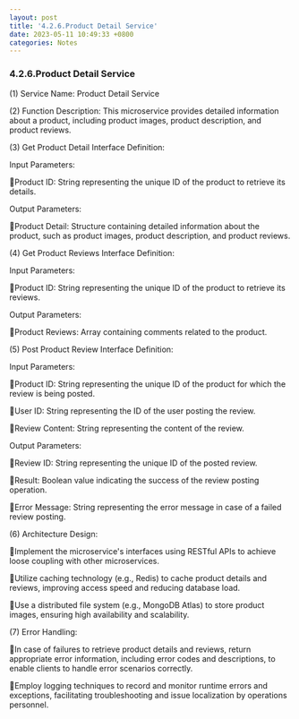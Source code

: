 ```yaml
---
layout: post
title: '4.2.6.Product Detail Service'
date: 2023-05-11 10:49:33 +0800
categories: Notes
---
```


### 4.2.6.Product Detail Service

(1) Service Name: Product Detail Service

(2) Function Description: This microservice provides detailed information about a product, including product images, product description, and product reviews.

(3) Get Product Detail Interface Definition:

Input Parameters:

Product ID: String representing the unique ID of the product to retrieve its details.

Output Parameters:

Product Detail: Structure containing detailed information about the product, such as product images, product description, and product reviews.

(4) Get Product Reviews Interface Definition:

Input Parameters:

Product ID: String representing the unique ID of the product to retrieve its reviews.

Output Parameters:

Product Reviews: Array containing comments related to the product.

(5) Post Product Review Interface Definition:

Input Parameters:

Product ID: String representing the unique ID of the product for which the review is being posted.

User ID: String representing the ID of the user posting the review.

Review Content: String representing the content of the review.

Output Parameters:

Review ID: String representing the unique ID of the posted review.

Result: Boolean value indicating the success of the review posting operation.

Error Message: String representing the error message in case of a failed review posting.

(6) Architecture Design:

Implement the microservice's interfaces using RESTful APIs to achieve loose coupling with other microservices.

Utilize caching technology (e.g., Redis) to cache product details and reviews, improving access speed and reducing database load.

Use a distributed file system (e.g., MongoDB Atlas) to store product images, ensuring high availability and scalability.

(7) Error Handling:

In case of failures to retrieve product details and reviews, return appropriate error information, including error codes and descriptions, to enable clients to handle error scenarios correctly.

Employ logging techniques to record and monitor runtime errors and exceptions, facilitating troubleshooting and issue localization by operations personnel.
